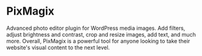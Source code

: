 # PixMagix
Advanced photo editor plugin for WordPress media images. Add filters, adjust brightness and contrast, crop and resize images, add text, and much more. Overall, PixMagix is a powerful tool for anyone looking to take their website's visual content to the next level.
